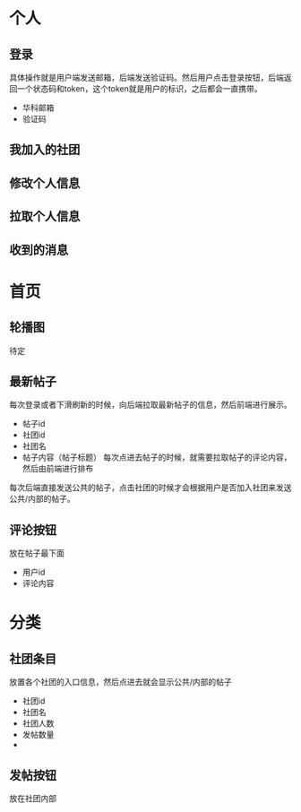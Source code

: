 # 个人
## 登录
具体操作就是用户端发送邮箱，后端发送验证码。然后用户点击登录按钮，后端返回一个状态码和token，这个token就是用户的标识，之后都会一直携带。
- 华科邮箱
- 验证码

## 我加入的社团

## 修改个人信息

## 拉取个人信息

## 收到的消息

# 首页
## 轮播图
待定
## 最新帖子
每次登录或者下滑刷新的时候，向后端拉取最新帖子的信息，然后前端进行展示。
- 帖子id
- 社团id
- 社团名
- 帖子内容（帖子标题）
每次点进去帖子的时候，就需要拉取帖子的评论内容，然后由前端进行排布

每次后端直接发送公共的帖子，点击社团的时候才会根据用户是否加入社团来发送公共/内部的帖子。

## 评论按钮
放在帖子最下面
- 用户id
- 评论内容

# 分类
## 社团条目
放置各个社团的入口信息，然后点进去就会显示公共/内部的帖子
- 社团id
- 社团名
- 社团人数
- 发帖数量
- 
## 发帖按钮
放在社团内部








